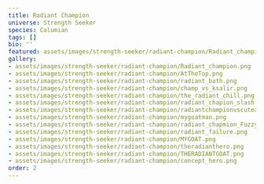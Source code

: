 ```yaml
---
title: Radiant Champion
universe: Strength Seeker
species: Calumian
tags: []
bio: ''
featured: assets/images/strength-seeker/radiant-champion/Radiant_champion.png
gallery:
- assets/images/strength-seeker/radiant-champion/Radiant_champion.png
- assets/images/strength-seeker/radiant-champion/AtTheTop.png
- assets/images/strength-seeker/radiant-champion/radiant_bath.png
- assets/images/strength-seeker/radiant-champion/champ_vs_ksalir.png
- assets/images/strength-seeker/radiant-champion/the_radiant_chill.png
- assets/images/strength-seeker/radiant-champion/radiant_chapion_slash.png
- assets/images/strength-seeker/radiant-champion/radiantchampionvscuteandfunny.png
- assets/images/strength-seeker/radiant-champion/mygoatman.png
- assets/images/strength-seeker/radiant-champion/radiant_chapmion_Fuzzy.png
- assets/images/strength-seeker/radiant-champion/radiant_failure.png
- assets/images/strength-seeker/radiant-champion/MYGOAT.png
- assets/images/strength-seeker/radiant-champion/theradianthero.png
- assets/images/strength-seeker/radiant-champion/THERADIANTGOAT.png
- assets/images/strength-seeker/radiant-champion/concept_hero.png
order: 2
---
```

